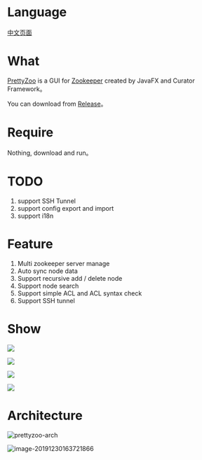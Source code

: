 # Language

[中文页面](README_CN.md)

# What

[PrettyZoo](https://github.com/vran-dev/PrettyZoo) is a GUI for [Zookeeper](https://zookeeper.apache.org/) created by JavaFX and Curator Framework。
 
You can download from [Release](https://github.com/vran-dev/PrettyZoo/releases)。



# Require

Nothing, download and run。


# TODO
1. support SSH Tunnel
3. support config export and import
2. support i18n

# Feature

1. Multi zookeeper server manage
2. Auto sync node data 
3. Support recursive add / delete node
4. Support node search
5. Support simple ACL and ACL syntax check
6. Support SSH tunnel


# Show

![](release/img/main-view.jpg)

![](release/img/add-server.png)

![](release/img/add-node.png)

![](release/img/search-view.jpg)

# Architecture

![prettyzoo-arch](release/img/prettyzoo-arch.jpg)

![image-20191230163721866](release/img/prettyzoo-arch2.png)

